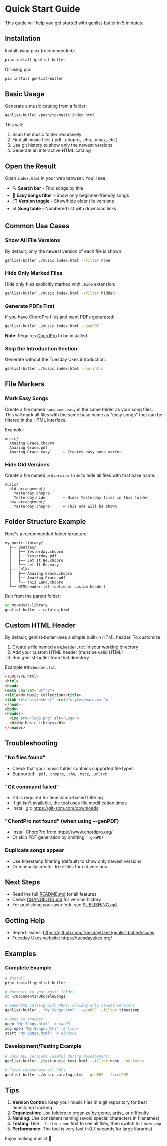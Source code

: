 # Quick Start Guide

This guide will help you get started with genlist-butler in 5 minutes.

## Installation

Install using pipx (recommended):

```bash
pipx install genlist-butler
```

Or using pip:

```bash
pip install genlist-butler
```

## Basic Usage

Generate a music catalog from a folder:

```bash
genlist-butler /path/to/music index.html
```

This will:
1. Scan the music folder recursively
2. Find all music files (.pdf, .chopro, .cho, .mscz, etc.)
3. Use git history to show only the newest versions
4. Generate an interactive HTML catalog

## Open the Result

Open `index.html` in your web browser. You'll see:
- 🔍 **Search bar** - Find songs by title
- 🎵 **Easy songs filter** - Show only beginner-friendly songs
- 🗂️ **Version toggle** - Show/hide older file versions
- 📊 **Song table** - Numbered list with download links

## Common Use Cases

### Show All File Versions

By default, only the newest version of each file is shown:

```bash
genlist-butler ./music index.html --filter none
```

### Hide Only Marked Files

Hide only files explicitly marked with `.hide` extension:

```bash
genlist-butler ./music index.html --filter hidden
```

### Generate PDFs First

If you have ChordPro files and want PDFs generated:

```bash
genlist-butler ./music index.html --genPDF
```

**Note:** Requires [ChordPro](https://www.chordpro.org/) to be installed.

### Skip the Introduction Section

Generate without the Tuesday Ukes introduction:

```bash
genlist-butler ./music index.html --no-intro
```

## File Markers

### Mark Easy Songs

Create a file named `songname.easy` in the same folder as your song files. This will mark all files with the same base name as "easy songs" that can be filtered in the HTML interface.

Example:
```
music/
  Amazing Grace.chopro
  Amazing Grace.pdf
  Amazing Grace.easy      ← Creates easy song marker
```

### Hide Old Versions

Create a file named `oldversion.hide` to hide all files with that base name:

```
music/
  old-arrangement/
    Yesterday.chopro
    Yesterday.hide        ← Hides Yesterday files in this folder
  new-arrangement/
    Yesterday.chopro      ← This one will be shown
```

## Folder Structure Example

Here's a recommended folder structure:

```
my-music-library/
  ├── Beatles/
  │   ├── Yesterday.chopro
  │   ├── Yesterday.pdf
  │   ├── Let It Be.chopro
  │   └── Let It Be.easy
  ├── Folk/
  │   ├── Amazing Grace.chopro
  │   ├── Amazing Grace.pdf
  │   └── This Land.chopro
  └── HTMLheader.txt (optional custom header)
```

Run from the parent folder:

```bash
cd my-music-library
genlist-butler . catalog.html
```

## Custom HTML Header

By default, genlist-butler uses a simple built-in HTML header. To customize:

1. Create a file named `HTMLheader.txt` in your working directory
2. Add your custom HTML header (must be valid HTML)
3. Run genlist-butler from that directory

Example `HTMLheader.txt`:

```html
<!DOCTYPE html>
<html>
<head>
<meta charset="utf-8">
<title>My Music Collection</title>
<link rel="stylesheet" href="styles/main.css">
</head>
<body>
<header>
  <img src="logo.png" alt="Logo">
  <h1>My Music Library</h1>
</header>
```

## Troubleshooting

### "No files found"

- Check that your music folder contains supported file types
- Supported: `.pdf`, `.chopro`, `.cho`, `.mscz`, `.urltxt`

### "Git command failed"

- Git is required for timestamp-based filtering
- If git isn't available, the tool uses file modification times
- Install git: https://git-scm.com/downloads

### "ChordPro not found" (when using --genPDF)

- Install ChordPro from https://www.chordpro.org/
- Or skip PDF generation by omitting `--genPDF`

### Duplicate songs appear

- Use timestamp filtering (default) to show only newest versions
- Or manually create `.hide` files for old versions

## Next Steps

- Read the full [README.md](README.md) for all features
- Check [CHANGELOG.md](CHANGELOG.md) for version history
- For publishing your own fork, see [PUBLISHING.md](PUBLISHING.md)

## Getting Help

- Report issues: https://github.com/TuesdayUkes/genlist-butler/issues
- Tuesday Ukes website: https://tuesdayukes.org/

## Examples

### Complete Example

```bash
# Install
pipx install genlist-butler

# Navigate to your music folder
cd ~/Documents/UkuleleSongs

# Generate catalog with PDFs, showing only newest versions
genlist-butler . "My Songs.html" --genPDF --filter timestamp

# Open in browser
open "My Songs.html"  # macOS
xdg-open "My Songs.html"  # Linux
start "My Songs.html"  # Windows
```

### Development/Testing Example

```bash
# Show ALL versions (useful during development)
genlist-butler ./test-music test.html --filter none --no-intro

# Force regenerate all PDFs
genlist-butler ./music catalog.html --genPDF --forcePDF
```

## Tips

1. **Version Control**: Keep your music files in a git repository for best timestamp tracking
2. **Organization**: Use folders to organize by genre, artist, or difficulty
3. **Naming**: Use consistent naming (avoid special characters in filenames)
4. **Testing**: Use `--filter none` first to see all files, then switch to `timestamp`
5. **Performance**: The tool is very fast (~0.7 seconds for large libraries)

Enjoy making music! 🎵

